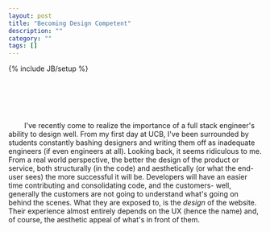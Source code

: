 ```yaml
---
layout: post
title: "Becoming Design Competent"
description: ""
category: ""
tags: []
---
```

{% include JB/setup %}

<div class="main">
  <div id="ani_container">
    <div class="ani selected" onclick="select($(this));">&nbsp;</div>
    <div class="ani" onclick="select($(this));">&nbsp;</div>
    <div class="ani" onclick="select($(this));">&nbsp;</div>
    <div class="ani" onclick="select($(this));">&nbsp;</div>
  </div>
  <div id="my_content">
    <div class="pcontent" style="display: block">
      <p>&#160;&#160;&#160;&#160;&#160;&#160;&#160;
      I've recently come to realize the importance of a full stack engineer's ability to design well. 
      From my first day at UCB, I've been surrounded by students constantly bashing designers 
      and writing them off as inadequate engineers (if even engineers at all). Looking back, it 
      seems ridiculous to me. From a real world perspective, the better the design of the product 
      or service, both structurally (in the code) and aesthetically (or what the end-user sees) the 
      more successful it will be. Developers will have an easier time contributing and consolidating 
      code, and the customers- well, generally the customers are not going to understand what's 
      going on behind the scenes. What they are exposed to, is the <i>design</i> of the website. 
      Their experience almost entirely depends on the UX (hence the name) and, of course, the 
      aesthetic appeal of what's in front of them.</p>
    </div>
    <div class="pcontent" style="display: none">
      <p>&#160;&#160;&#160;&#160;&#160;&#160;&#160;
      This leads my to my next point: the presentation of the product, or service, is vital.
      Even if it's directed towards developers (even if you're designing an API or a service
      to help develop an infrastructure) the attractiveness of the website or front-end,
      I can confidently say, will have a positive correlation with the success of the product.
      By no means do I mean to claim design is any more important than the actual product or 
      service, but people respond to usability and beauty. It amazes me how few classes are
      offered at UCB, and other universities, which support learning how to design. I mean
      really design, not just how to write CSS and JS. As a result, students like me have 
      only the experience and knowledge gained from frequenting blogs and exploring open
      source code.</p>
    </div>
    <div class="pcontent" style="display: none">
    <p>&#160;&#160;&#160;&#160;&#160;&#160;&#160;
      Personally, I've spent time learning SASS, which I find incredibly useful, Photoshop,
      which is uncontested for building mockups and style guides, and JavaScript, along with
      a number of libraries which provide developers with a whole lot of freedom in design and the
      development of clean, interactive web applications. After everything, I find my design 
      skills to be rather lacking. I know they'll improve with experience, but I'm getting
      impatient! So I'll continue to polish them in my own time and at future internships, 
      to the best of my ability, despite the informal nature which involves becoming competant 
      in design.
      </p>
    </div>
    <div class="pcontent" style="display: none">
      <p>&#160;&#160;&#160;&#160;&#160;&#160;&#160;
        Each day I find myself realizing the amount of knowledge I have yet to acquire, which only
        inspires me to strive to learn all that I can. I've now held jobs working on front-end
        web development, back-end development, and development operations. Although I haven't
        decided what my focus will be, (which I think is just fine, I haven't even graduated yet)
        I understand the importance of great design and I'll be returning to working hard to 
        build and polish my skills across the stack (as opposed to focusing primarily on the
        back-end). Nothing would please me more than to gain the ability to design a website or web
        application which would personally impress me (especially aesthetically). This was
        a rather personal blog post- so I'll probably get back into the more technical aspects
        of my pursuit of knowledge as time goes on.
      </p>
    </div>
 
  </div>
</div>

